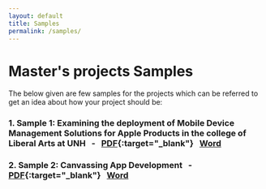```yaml
---
layout: default
title: Samples
permalink: /samples/
---
```


# Master&#39;s projects Samples
The below given are few samples for the projects which can be referred to get an idea about how your project should be:

### 1. **Sample 1:** Examining the deployment of Mobile Device Management Solutions for Apple Products in the college of Liberal Arts at UNH &nbsp; - &nbsp; [PDF](https://unh.box.com/s/fioc4amymicpjw7vhdkk09p19uxtld5s){:target="_blank"} &nbsp; [Word](https://unh.box.com/s/ljtk3ktk3l8fz8v8pfydukvbyr5su12f)
### 2. **Sample 2:** Canvassing App Development &nbsp; - &nbsp; [PDF](https://unh.box.com/s/iyq1pqdy9ykodzg44sinscnq9lfb733p){:target="_blank"} &nbsp; [Word](https://unh.box.com/s/ebwt5h02iryk5kaf4jcqdmcgbpwe7u6w)
